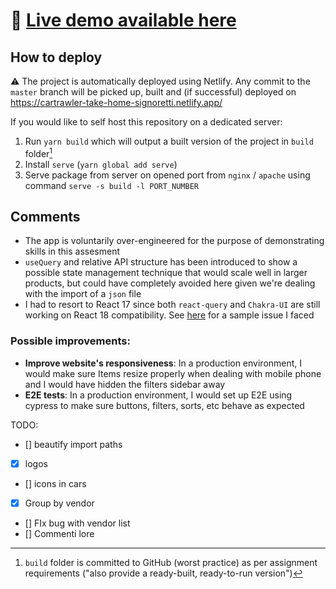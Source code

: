 # 🔗 [Live demo available here](https://cartrawler-take-home-signoretti.netlify.app/)

## How to deploy

⚠️ The project is automatically deployed using Netlify. Any commit to the `master` branch will be picked up, built and (if successful) deployed on https://cartrawler-take-home-signoretti.netlify.app/

If you would like to self host this repository on a dedicated server:

1. Run `yarn build` which will output a built version of the project in `build` folder[^1]
2. Install `serve` (`yarn global add serve`)
3. Serve package from server on opened port from `nginx` / `apache` using command `serve -s build -l PORT_NUMBER`

[^1]: `build` folder is committed to GitHub (worst practice) as per assignment requirements ("also provide a ready-built, ready-to-run version")

## Comments

- The app is voluntarily over-engineered for the purpose of demonstrating skills in this assesment
- `useQuery` and relative API structure has been introduced to show a possible state management technique that would scale well in larger products, but could have completely avoided here given we're dealing with the import of a `json` file
- I had to resort to React 17 since both `react-query` and `Chakra-UI` are still working on React 18 compatibility. See [here](https://github.com/tannerlinsley/react-query/issues/3476) for a sample issue I faced

### Possible improvements:

- **Improve website's responsiveness**: In a production environment, I would make sure Items resize properly when dealing with mobile phone and I would have hidden the filters sidebar away
- **E2E tests**: In a production environment, I would set up E2E using cypress to make sure buttons, filters, sorts, etc behave as expected

TODO:

- [] beautify import paths
- [x] logos
- [] icons in cars
- [x] Group by vendor
- [] FIx bug with vendor list
- [] Commenti lore
